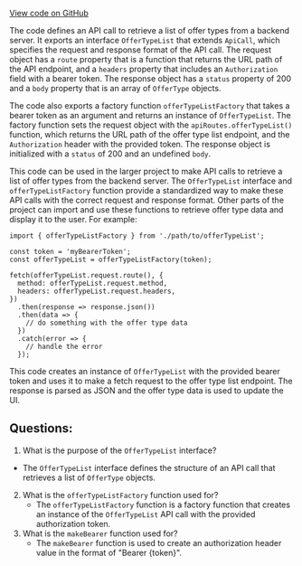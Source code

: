 [View code on GitHub](https://github.com/technologiestiftung/kulturdaten-frontend/blob/master/lib/api/routes/offerType/list.ts)

The code defines an API call to retrieve a list of offer types from a backend server. It exports an interface `OfferTypeList` that extends `ApiCall`, which specifies the request and response format of the API call. The request object has a `route` property that is a function that returns the URL path of the API endpoint, and a `headers` property that includes an `Authorization` field with a bearer token. The response object has a `status` property of 200 and a `body` property that is an array of `OfferType` objects.

The code also exports a factory function `offerTypeListFactory` that takes a bearer token as an argument and returns an instance of `OfferTypeList`. The factory function sets the request object with the `apiRoutes.offerTypeList()` function, which returns the URL path of the offer type list endpoint, and the `Authorization` header with the provided token. The response object is initialized with a `status` of 200 and an undefined `body`.

This code can be used in the larger project to make API calls to retrieve a list of offer types from the backend server. The `OfferTypeList` interface and `offerTypeListFactory` function provide a standardized way to make these API calls with the correct request and response format. Other parts of the project can import and use these functions to retrieve offer type data and display it to the user. For example:

```
import { offerTypeListFactory } from './path/to/offerTypeList';

const token = 'myBearerToken';
const offerTypeList = offerTypeListFactory(token);

fetch(offerTypeList.request.route(), {
  method: offerTypeList.request.method,
  headers: offerTypeList.request.headers,
})
  .then(response => response.json())
  .then(data => {
    // do something with the offer type data
  })
  .catch(error => {
    // handle the error
  });
```

This code creates an instance of `OfferTypeList` with the provided bearer token and uses it to make a fetch request to the offer type list endpoint. The response is parsed as JSON and the offer type data is used to update the UI.
## Questions: 
 1. What is the purpose of the `OfferTypeList` interface?
   - The `OfferTypeList` interface defines the structure of an API call that retrieves a list of `OfferType` objects.
2. What is the `offerTypeListFactory` function used for?
   - The `offerTypeListFactory` function is a factory function that creates an instance of the `OfferTypeList` API call with the provided authorization token.
3. What is the `makeBearer` function used for?
   - The `makeBearer` function is used to create an authorization header value in the format of "Bearer {token}".